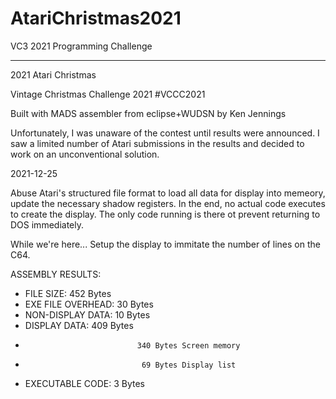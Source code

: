 # AtariChristmas2021
VC3 2021 Programming Challenge

---

2021 Atari Christmas

Vintage Christmas Challenge 2021 #VCCC2021

Built with MADS assembler from eclipse+WUDSN by Ken Jennings

Unfortunately, I was unaware of the contest until results were announced.   I saw a limited number of Atari submissions in the results and decided to work on an unconventional solution.   

2021-12-25

Abuse Atari's structured file format to load all data for display into memeory, update the necessary shadow registers. In the end, no actual code executes to create the display. The only code running is there ot prevent returning to DOS immediately.

While we're here... Setup the display to immitate the number of lines on the C64.
 
 ASSEMBLY RESULTS:
- FILE SIZE:         452 Bytes
- EXE FILE OVERHEAD:  30 Bytes
- NON-DISPLAY DATA:   10 Bytes
- DISPLAY DATA:      409 Bytes
-                              340 Bytes Screen memory
-                               69 Bytes Display list
- EXECUTABLE CODE:     3 Bytes 
